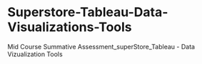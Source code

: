 # Superstore-Tableau-Data-Visualizations-Tools
Mid Course Summative Assessment_superStore_Tableau - Data Vizualization Tools
